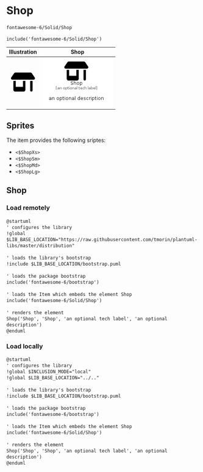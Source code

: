# Shop


```text
fontawesome-6/Solid/Shop
```

```text
include('fontawesome-6/Solid/Shop')
```



| Illustration | Shop |
| :---: | :---: |
| ![illustration for Illustration](../../fontawesome-6/Solid/Shop.png) | ![illustration for Shop](../../fontawesome-6/Solid/Shop.Local.png) |



## Sprites
The item provides the following sriptes:

- `<$ShopXs>`
- `<$ShopSm>`
- `<$ShopMd>`
- `<$ShopLg>`





## Shop

### Load remotely
```plantuml
@startuml
' configures the library
!global $LIB_BASE_LOCATION="https://raw.githubusercontent.com/tmorin/plantuml-libs/master/distribution"

' loads the library's bootstrap
!include $LIB_BASE_LOCATION/bootstrap.puml

' loads the package bootstrap
include('fontawesome-6/bootstrap')

' loads the Item which embeds the element Shop
include('fontawesome-6/Solid/Shop')

' renders the element
Shop('Shop', 'Shop', 'an optional tech label', 'an optional description')
@enduml
```

### Load locally
```plantuml
@startuml
' configures the library
!global $INCLUSION_MODE="local"
!global $LIB_BASE_LOCATION="../.."

' loads the library's bootstrap
!include $LIB_BASE_LOCATION/bootstrap.puml

' loads the package bootstrap
include('fontawesome-6/bootstrap')

' loads the Item which embeds the element Shop
include('fontawesome-6/Solid/Shop')

' renders the element
Shop('Shop', 'Shop', 'an optional tech label', 'an optional description')
@enduml
```

